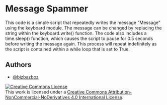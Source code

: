
# Message Spammer
This code is a simple script that repeatedly writes the message "Message" using the keyboard module. The message can be changed by replacing the string within the keyboard.write() function. The code also includes a time.sleep() function, which causes the script to pause for 0.5 seconds before writing the message again. This process will repeat indefinitely as the script is contained within a while loop that is set to True.
## Authors

- [@bizbazboz](https://github.com/bizbazboz)

<a rel="license" href="http://creativecommons.org/licenses/by-nc-nd/4.0/"><img alt="Creative Commons License" style="border-width:0" src="https://i.creativecommons.org/l/by-nc-nd/4.0/88x31.png" /></a><br />This work is licensed under a <a rel="license" href="http://creativecommons.org/licenses/by-nc-nd/4.0/">Creative Commons Attribution-NonCommercial-NoDerivatives 4.0 International License</a>.
